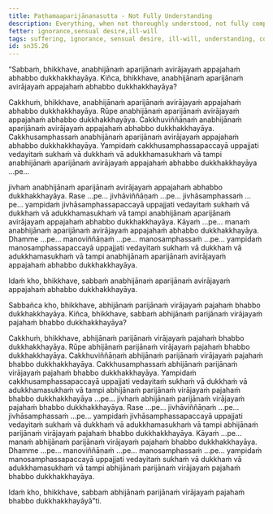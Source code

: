 ```yaml
---
title: Paṭhamaaparijānanasutta - Not Fully Understanding
description: Everything, when not thoroughly understood, not fully comprehended, not relinquished through dispassion, and not cleared away, lacks the capability to bring about the end of suffering.
fetter: ignorance,sensual desire,ill-will
tags: suffering, ignorance, sensual desire, ill-will, understanding, comprehension, relinquishment, dispassion, sn, sn35-44, sn35, six-sense bases
id: sn35.26
---
```


“Sabbaṁ, bhikkhave, anabhijānaṁ aparijānaṁ avirājayaṁ appajahaṁ abhabbo dukkhakkhayāya. Kiñca, bhikkhave, anabhijānaṁ aparijānaṁ avirājayaṁ appajahaṁ abhabbo dukkhakkhayāya?

Cakkhuṁ, bhikkhave, anabhijānaṁ aparijānaṁ avirājayaṁ appajahaṁ abhabbo dukkhakkhayāya. Rūpe anabhijānaṁ aparijānaṁ avirājayaṁ appajahaṁ abhabbo dukkhakkhayāya. Cakkhuviññāṇaṁ anabhijānaṁ aparijānaṁ avirājayaṁ appajahaṁ abhabbo dukkhakkhayāya. Cakkhusamphassaṁ anabhijānaṁ aparijānaṁ avirājayaṁ appajahaṁ abhabbo dukkhakkhayāya. Yampidaṁ cakkhusamphassapaccayā uppajjati vedayitaṁ sukhaṁ vā dukkhaṁ vā adukkhamasukhaṁ vā tampi anabhijānaṁ aparijānaṁ avirājayaṁ appajahaṁ abhabbo dukkhakkhayāya …pe…

jivhaṁ anabhijānaṁ aparijānaṁ avirājayaṁ appajahaṁ abhabbo dukkhakkhayāya. Rase …pe… jivhāviññāṇaṁ …pe… jivhāsamphassaṁ …pe… yampidaṁ jivhāsamphassapaccayā uppajjati vedayitaṁ sukhaṁ vā dukkhaṁ vā adukkhamasukhaṁ vā tampi anabhijānaṁ aparijānaṁ avirājayaṁ appajahaṁ abhabbo dukkhakkhayāya. Kāyaṁ …pe… manaṁ anabhijānaṁ aparijānaṁ avirājayaṁ appajahaṁ abhabbo dukkhakkhayāya. Dhamme …pe… manoviññāṇaṁ …pe… manosamphassaṁ …pe… yampidaṁ manosamphassapaccayā uppajjati vedayitaṁ sukhaṁ vā dukkhaṁ vā adukkhamasukhaṁ vā tampi anabhijānaṁ aparijānaṁ avirājayaṁ appajahaṁ abhabbo dukkhakkhayāya.

Idaṁ kho, bhikkhave, sabbaṁ anabhijānaṁ aparijānaṁ avirājayaṁ appajahaṁ abhabbo dukkhakkhayāya.

Sabbañca kho, bhikkhave, abhijānaṁ parijānaṁ virājayaṁ pajahaṁ bhabbo dukkhakkhayāya. Kiñca, bhikkhave, sabbaṁ abhijānaṁ parijānaṁ virājayaṁ pajahaṁ bhabbo dukkhakkhayāya?

Cakkhuṁ, bhikkhave, abhijānaṁ parijānaṁ virājayaṁ pajahaṁ bhabbo dukkhakkhayāya. Rūpe abhijānaṁ parijānaṁ virājayaṁ pajahaṁ bhabbo dukkhakkhayāya. Cakkhuviññāṇaṁ abhijānaṁ parijānaṁ virājayaṁ pajahaṁ bhabbo dukkhakkhayāya. Cakkhusamphassaṁ abhijānaṁ parijānaṁ virājayaṁ pajahaṁ bhabbo dukkhakkhayāya. Yampidaṁ cakkhusamphassapaccayā uppajjati vedayitaṁ sukhaṁ vā dukkhaṁ vā adukkhamasukhaṁ vā tampi abhijānaṁ parijānaṁ virājayaṁ pajahaṁ bhabbo dukkhakkhayāya …pe… jivhaṁ abhijānaṁ parijānaṁ virājayaṁ pajahaṁ bhabbo dukkhakkhayāya. Rase …pe… jivhāviññāṇaṁ …pe… jivhāsamphassaṁ …pe… yampidaṁ jivhāsamphassapaccayā uppajjati vedayitaṁ sukhaṁ vā dukkhaṁ vā adukkhamasukhaṁ vā tampi abhijānaṁ parijānaṁ virājayaṁ pajahaṁ bhabbo dukkhakkhayāya. Kāyaṁ …pe… manaṁ abhijānaṁ parijānaṁ virājayaṁ pajahaṁ bhabbo dukkhakkhayāya. Dhamme …pe… manoviññāṇaṁ …pe… manosamphassaṁ …pe… yampidaṁ manosamphassapaccayā uppajjati vedayitaṁ sukhaṁ vā dukkhaṁ vā adukkhamasukhaṁ vā tampi abhijānaṁ parijānaṁ virājayaṁ pajahaṁ bhabbo dukkhakkhayāya.

Idaṁ kho, bhikkhave, sabbaṁ abhijānaṁ parijānaṁ virājayaṁ pajahaṁ bhabbo dukkhakkhayāyā”ti.